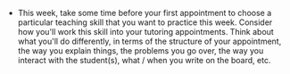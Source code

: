 * This week, take some time before your first appointment to choose a particular teaching skill that you want to practice this week. Consider how you'll work this skill into your tutoring appointments. Think about what you'll do differently, in terms of the structure of your appointment, the way you explain things, the problems you go over, the way you interact with the student(s), what / when you write on the board, etc.